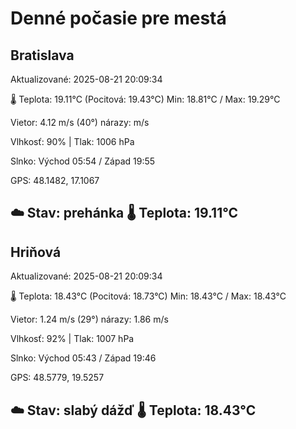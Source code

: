 ﻿# Denné počasie pre mestá

## Bratislava
Aktualizované: 2025-08-21 20:09:34

🌡️ Teplota: 19.11°C 
(Pocitová: 19.43°C)
Min: 18.81°C / Max: 19.29°C

Vietor: 4.12 m/s    (40°) 
nárazy:  m/s

Vlhkosť: 90% | Tlak: 1006 hPa

Slnko: Východ 05:54 / Západ 19:55

GPS: 48.1482, 17.1067

☁️ Stav: prehánka        🌡️ Teplota: 19.11°C
---

## Hriňová
Aktualizované: 2025-08-21 20:09:34

🌡️ Teplota: 18.43°C 
(Pocitová: 18.73°C)
Min: 18.43°C / Max: 18.43°C

Vietor: 1.24 m/s (29°)
nárazy: 1.86 m/s

Vlhkosť: 92% | Tlak: 1007 hPa

Slnko: Východ 05:43 / Západ 19:46

GPS: 48.5779, 19.5257

☁️ Stav: slabý dážď        🌡️ Teplota: 18.43°C
---
